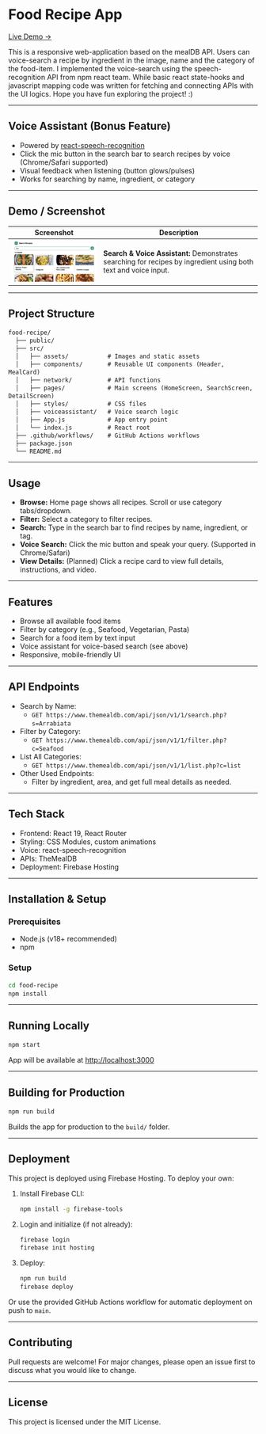 # Food Recipe App

[Live Demo →](https://foodrecipes-mealdb.web.app)

This is a responsive web-application based on the mealDB API.
Users can voice-search a recipe by ingredient in the image, name and the category of the food-item. I implemented the voice-search using the speech-recognition API from npm react team. While basic react state-hooks and javascript mapping code was written for fetching and connecting APIs with the UI logics. 
Hope you have fun exploring the project! :)

---

## Voice Assistant (Bonus Feature)

- Powered by [react-speech-recognition](https://www.npmjs.com/package/react-speech-recognition)
- Click the mic button in the search bar to search recipes by voice (Chrome/Safari supported)
- Visual feedback when listening (button glows/pulses)
- Works for searching by name, ingredient, or category

---

## Demo / Screenshot

| Screenshot | Description |
|---|---|
| <img src="src/assets/searchScreenByIng.png" alt="Search by Ingredient and Voice" width="350"/> | **Search & Voice Assistant:** Demonstrates searching for recipes by ingredient using both text and voice input. |

---

## Project Structure

```
food-recipe/
  ├── public/
  ├── src/
  │   ├── assets/           # Images and static assets
  │   ├── components/       # Reusable UI components (Header, MealCard)
  │   ├── network/          # API functions
  │   ├── pages/            # Main screens (HomeScreen, SearchScreen, DetailScreen)
  │   ├── styles/           # CSS files
  │   ├── voiceassistant/   # Voice search logic
  │   ├── App.js            # App entry point
  │   └── index.js          # React root
  ├── .github/workflows/    # GitHub Actions workflows
  ├── package.json
  └── README.md
```

---

## Usage

- **Browse:** Home page shows all recipes. Scroll or use category tabs/dropdown.
- **Filter:** Select a category to filter recipes.
- **Search:** Type in the search bar to find recipes by name, ingredient, or tag.
- **Voice Search:** Click the mic button and speak your query. (Supported in Chrome/Safari)
- **View Details:** (Planned) Click a recipe card to view full details, instructions, and video.

---

## Features

- Browse all available food items
- Filter by category (e.g., Seafood, Vegetarian, Pasta)
- Search for a food item by text input
- Voice assistant for voice-based search (see above)
- Responsive, mobile-friendly UI

---

## API Endpoints

- Search by Name:
  - `GET https://www.themealdb.com/api/json/v1/1/search.php?s=Arrabiata`
- Filter by Category:
  - `GET https://www.themealdb.com/api/json/v1/1/filter.php?c=Seafood`
- List All Categories:
  - `GET https://www.themealdb.com/api/json/v1/1/list.php?c=list`
- Other Used Endpoints:
  - Filter by ingredient, area, and get full meal details as needed.

---

## Tech Stack

- Frontend: React 19, React Router
- Styling: CSS Modules, custom animations
- Voice: react-speech-recognition
- APIs: TheMealDB
- Deployment: Firebase Hosting

---

## Installation & Setup

### Prerequisites
- Node.js (v18+ recommended)
- npm

### Setup
```bash
cd food-recipe
npm install
```

---

## Running Locally
```bash
npm start
```
App will be available at [http://localhost:3000](http://localhost:3000)

---

## Building for Production
```bash
npm run build
```
Builds the app for production to the `build/` folder.

---

## Deployment

This project is deployed using Firebase Hosting. To deploy your own:

1. Install Firebase CLI:
   ```bash
   npm install -g firebase-tools
   ```
2. Login and initialize (if not already):
   ```bash
   firebase login
   firebase init hosting
   ```
3. Deploy:
   ```bash
   npm run build
   firebase deploy
   ```

Or use the provided GitHub Actions workflow for automatic deployment on push to `main`.

---

## Contributing

Pull requests are welcome! For major changes, please open an issue first to discuss what you would like to change.

---

## License

This project is licensed under the MIT License. 
